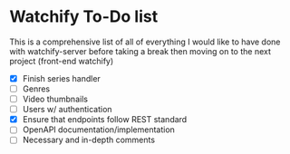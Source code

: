 # Watchify To-Do list

This is a comprehensive list of all of everything I would
like to have done with watchify-server before taking a break
then moving on to the next project (front-end watchify)

- [x] Finish series handler
- [ ] Genres
- [ ] Video thumbnails
- [ ] Users w/ authentication
- [x] Ensure that endpoints follow REST standard
- [ ] OpenAPI documentation/implementation
- [ ] Necessary and in-depth comments
